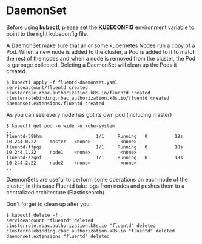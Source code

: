 # DaemonSet

Before using **kubectl**, please set the **KUBECONFIG** environment variable to point to the right kubeconfig file.

A DaemonSet make sure that all or some kubernetes Nodes run a copy of a Pod. When a new node is added to the cluster, a Pod is added to it to match the rest of the nodes and when a node is removed from the cluster, the Pod is garbage collected. Deleting a DaemonSet will clean up the Pods it created.

```console
$ kubectl apply -f fluentd-daemonset.yaml
serviceaccount/fluentd created
clusterrole.rbac.authorization.k8s.io/fluentd created
clusterrolebinding.rbac.authorization.k8s.io/fluentd created
daemonset.extensions/fluentd created
```

As you can see every node has got its own pod (including master)


```console
$ kubectl get pod -o wide -n kube-system  
...
fluentd-59bhm                    1/1     Running   0          18s   10.244.0.22     master   <none>           <none>
fluentd-ffpqz                    1/1     Running   0          18s   10.244.1.22     node1    <none>           <none>
fluentd-szqnf                    1/1     Running   0          18s   10.244.2.22     node2    <none>           <none>
...
```

DaemonSets are useful to perform some operations on each node of the cluster, in this case Fluentd take logs from nodes and pushes them to a centralized architecture (Elasticsearch).

Don't forget to clean up after you:

```console
$ kubectl delete -f .
serviceaccount "fluentd" deleted
clusterrole.rbac.authorization.k8s.io "fluentd" deleted
clusterrolebinding.rbac.authorization.k8s.io "fluentd" deleted
daemonset.extensions "fluentd" deleted
```